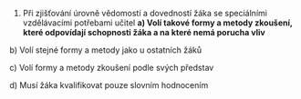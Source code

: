 1.	Při zjišťování úrovně vědomostí a dovedností žáka se speciálními vzdělávacími potřebami učitel
**a)	Volí takové formy a metody zkoušení, které odpovídají schopnosti žáka a na které nemá porucha vliv**

b)	Volí stejné formy a metody jako u ostatních žáků

c)	Volí formy a metody zkoušení podle svých představ

d)	Musí žáka kvalifikovat pouze slovním hodnocením
